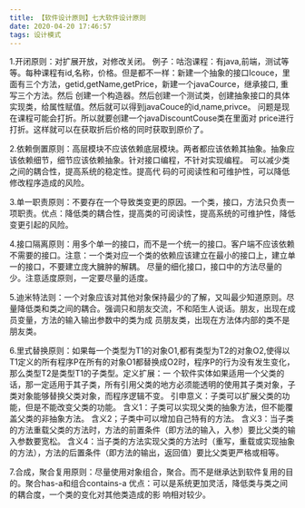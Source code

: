```yaml
---
title: 【软件设计原则】七大软件设计原则
date: 2020-04-20 17:46:57
tags: 设计模式
---
```


1.开闭原则：对扩展开放，对修改关闭。
     例子：咕泡课程：有java,前端，测试等等。每种课程有id,名称，价格。但是都不一样：新建一个抽象的接口Icouce，里面有三个方法，getid,getName,getPrice，新建一个javaCource，继承接口,
重写三个方法。然后
创建一个构造器。然后创建一个测试类，创建抽象接口的具体实现类，给属性赋值。然后就可以得到javaCouce的id,name,privce。 问题是现在课程可能会打折。所以就要创建一个javaDiscountCouse类在里面对
price进行打折。这样就可以在获取折后价格的同时获取到原价了。

   2.依赖倒置原则：高层模块不应该依赖底层模块。两者都应该依赖其抽象。抽象应该依赖细节，细节应该依赖抽象。针对接口编程，不针对实现编程。 可以减少类之间的耦合性，提高系统的稳定性。提高代
码的可阅读性和可维护性，可以降低修改程序造成的风险。

   3.单一职责原则：不要存在一个导致类变更的原因。一个类，接口，方法只负责一项职责。优点：降低类的耦合性，提高类的可阅读性，提高系统的可维护性，降低变更引起的风险。

   4.接口隔离原则：用多个单一的接口，而不是一个统一的接口。客户端不应该依赖不需要的接口。注意：一个类对应一个类的依赖应该建立在最小的接口上，建立单一的接口，不要建立庞大臃肿的解耦。
尽量的细化接口，接口中的方法尽量的少。注意适度原则，一定要尽量的适度。

   5.迪米特法则：一个对象应该对其他对象保持最少的了解，又叫最少知道原则。尽量降低类和类之间的耦合。强调只和朋友交流，不和陌生人说话。朋友，出现在成员变量，方法的输入输出参数中的类为成
员朋友类，出现在方法体内部的类不是朋友类。 

   6.里式替换原则：如果每一个类型为T1的对象O1,都有类型为T2的对象O2,使得以T1定义的所有程序P在所有的对象O1都替换成O2时，程序P的行为没有发生变化，那么类型T2是类型T1的子类型。定义扩展：一
个软件实体如果适用一个父类的话，那一定适用于其子类，所有引用父类的地方必须能透明的使用其子类对象，子类对象能够替换父类对象，而程序逻辑不变。
   引申意义：子类可以扩展父类的功能，但是不能改变父类的功能。
     含义1：子类可以实现父类的抽象方法，但不能覆盖父类的非抽象方法。
     含义2；子类中可以增加自己特有的方法。
     含义3：当子类的方法重载父类的方法时，方法的前置条件（即方法的输入，入参）要比父类的输入参数要宽松。
     含义4：当子类的方法实现父类的方法时（重写，重载或实现抽象的方法），方法的后置条件（即方法的输出，返回值）要比父类更严格或相等。

   7.合成，聚合复用原则：尽量使用对象组合，聚合。而不是继承达到软件复用的目的。聚合has-a和组合contains-a 优点：可以是系统更加灵活，降低类与类之间的耦合度，一个类的变化对其他类造成的影
响相对较少。